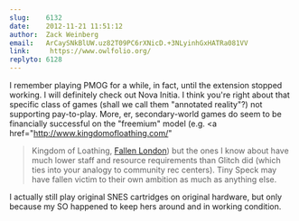 ```yaml
---
slug:    6132
date:    2012-11-21 11:51:12
author:  Zack Weinberg
email:   ArCaySNkBlUW.uz82T09PC6rXNicD.+3NLyinhGxHATRa081VV
link:     https://www.owlfolio.org/
replyto: 6128
---
```


I remember playing PMOG for a while, in fact, until the extension
stopped working.  I will definitely check out Nova Initia.  I think
you're right about that specific class of games (shall we call them
"annotated reality"?) not supporting pay-to-play.  More, er,
secondary-world games do seem to be financially successful on the
"freemium" model (e.g. <a href="http://www.kingdomofloathing.com/"
>Kingdom of Loathing</a>, <a
href="http://fallenlondon.storynexus.com/">Fallen
London</a>) but the ones I know about have much lower staff and
resource requirements than Glitch did (which ties into your analogy to
community rec centers).  Tiny Speck may have fallen victim to their
own ambition as much as anything else.

I actually still play original SNES cartridges on original hardware,
but only because my SO happened to keep hers around and in working
condition.
